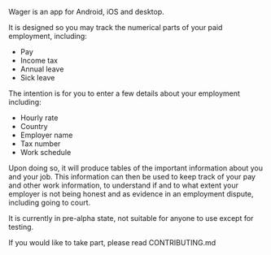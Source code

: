 Wager is an app for Android, iOS and desktop.

It is designed so you may track the numerical parts of your paid employment, including:
* Pay
* Income tax
* Annual leave
* Sick leave

The intention is for you to enter a few details about your employment including:
* Hourly rate
* Country
* Employer name
* Tax number
* Work schedule

Upon doing so, it will produce tables of the important information about you and your job. This information can then be used to keep track of your pay and other work information, to understand if and to what extent your employer is not being honest and as evidence in an employment dispute, including going to court.

It is currently in pre-alpha state, not suitable for anyone to use except for testing.

If you would like to take part, please read CONTRIBUTING.md
